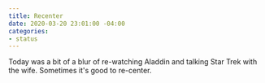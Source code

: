 ```yaml
---
title: Recenter
date: 2020-03-20 23:01:00 -04:00
categories:
- status
---
```


Today was a bit of a blur of re-watching Aladdin and talking Star Trek with the wife.  Sometimes it's good to re-center. 